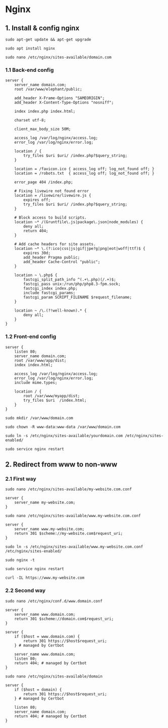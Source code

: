 # Nginx

## 1. Install & config nginx

```shell
sudo apt-get update && apt-get upgrade
```

```shell
sudo apt install nginx
```

```shell
sudo nano /etc/nginx/sites-available/domain.com
```

### 1.1 Back-end config
```nginx configuration
server {
    server_name domain.com;
    root /var/www/elephant/public;

    add_header X-Frame-Options "SAMEORIGIN";
    add_header X-Content-Type-Options "nosniff";

    index index.php index.html;

    charset utf-8;

    client_max_body_size 50M;

    access_log /var/log/nginx/access.log;
    error_log /var/log/nginx/error.log;
    
    location / {
        try_files $uri $uri/ /index.php?$query_string;
    }

    location = /favicon.ico { access_log off; log_not_found off; }
    location = /robots.txt  { access_log off; log_not_found off; }

    error_page 404 /index.php;

    # Fixing livewire not found error
    location = /livewire/livewire.js {
        expires off;
        try_files $uri $uri/ /index.php?$query_string;
    }

    # Block access to build scripts.
    location ~* /(Gruntfile\.js|package\.json|node_modules) {
        deny all;
        return 404;
    }

    # Add cache headers for site assets.
    location ~* \.(?:ico|css|js|gif|jpe?g|png|eot|woff|ttf)$ {
        expires 30d;
        add_header Pragma public;
        add_header Cache-Control "public";
    }

    location ~ \.php$ {
        fastcgi_split_path_info ^(.+\.php)(/.+)$;
        fastcgi_pass unix:/run/php/php8.3-fpm.sock;
        fastcgi_index index.php;
        include fastcgi_params;
        fastcgi_param SCRIPT_FILENAME $request_filename;
    }

    location ~ /\.(?!well-known).* {
        deny all;
    }
}
```

### 1.2 Front-end config

```nginx configuration
server {
    listen 80;
    server_name domain.com;
    root /var/www/app/dist;
    index index.html;
    
    access_log /var/log/nginx/access.log;
    error_log /var/log/nginx/error.log;
    include mime.types;

    location / {
        root /var/www/myapp/dist;
        try_files $uri  /index.html;
    }
}
```

```shell
sudo mkdir /var/www/domain.com
```

```shell
sudo chown -R www-data:www-data /var/www/domain.com
```

```shell
sudo ln -s /etc/nginx/sites-available/yourdomain.com /etc/nginx/sites-enabled/
```

```shell
sudo service nginx restart
```

## 2. Redirect from www to non-www

### 2.1 First way

```shell
sudo nano /etc/nginx/sites-available/my-website.com.conf
```

```nginx configuration
server {
    server_name my-website.com;
}
```

```shell
sudo nano /etc/nginx/sites-available/www.my-website.com.conf
```

```nginx configuration
server {
    server_name www.my-website.com;
    return 301 $scheme://my-website.com$request_uri;
}
```

```shell
sudo ln -s /etc/nginx/sites-available/www.my-website.com.conf /etc/nginx/sites-enabled/
```

```shell
sudo nginx -t
```

```shell
sudo service nginx restart
```

```shell
curl -IL https://www.my-website.com
```

### 2.2 Second way

```shell
sudo nano /etc/nginx/conf.d/www.domain.conf
```

```nginx configuration
server {
    server_name www.domain.com;
    return 301 $scheme://domain.com$request_uri;
}

server {
    if ($host = www.domain.com) {
        return 301 https://$host$request_uri;
    } # managed by Certbot

    server_name www.domain.com;
    listen 80;
    return 404; # managed by Certbot
}
```

```shell
sudo nano /etc/nginx/sites-available/domain
```

```nginx configuration
server {
    if ($host = domain) {
        return 301 https://$host$request_uri;
    } # managed by Certbot

    listen 80;
    server_name domain.com;
    return 404; # managed by Certbot
}
```
